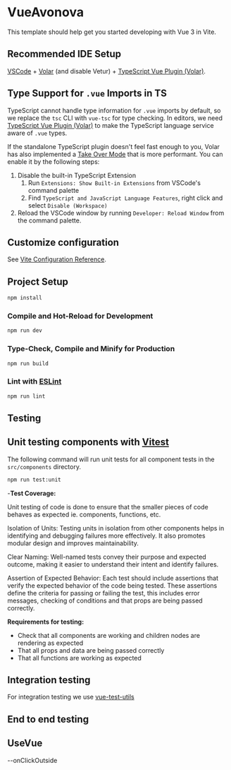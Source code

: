 # VueAvonova

This template should help get you started developing with Vue 3 in Vite.

## Recommended IDE Setup

[VSCode](https://code.visualstudio.com/) + [Volar](https://marketplace.visualstudio.com/items?itemName=Vue.volar) (and disable Vetur) + [TypeScript Vue Plugin (Volar)](https://marketplace.visualstudio.com/items?itemName=Vue.vscode-typescript-vue-plugin).

## Type Support for `.vue` Imports in TS

TypeScript cannot handle type information for `.vue` imports by default, so we replace the `tsc` CLI with `vue-tsc` for type checking. In editors, we need [TypeScript Vue Plugin (Volar)](https://marketplace.visualstudio.com/items?itemName=Vue.vscode-typescript-vue-plugin) to make the TypeScript language service aware of `.vue` types.

If the standalone TypeScript plugin doesn't feel fast enough to you, Volar has also implemented a [Take Over Mode](https://github.com/johnsoncodehk/volar/discussions/471#discussioncomment-1361669) that is more performant. You can enable it by the following steps:

1. Disable the built-in TypeScript Extension
   1. Run `Extensions: Show Built-in Extensions` from VSCode's command palette
   2. Find `TypeScript and JavaScript Language Features`, right click and select `Disable (Workspace)`
2. Reload the VSCode window by running `Developer: Reload Window` from the command palette.

## Customize configuration

See [Vite Configuration Reference](https://vitejs.dev/config/).

## Project Setup

```sh
npm install
```

### Compile and Hot-Reload for Development

```sh
npm run dev
```

### Type-Check, Compile and Minify for Production

```sh
npm run build
```

### Lint with [ESLint](https://eslint.org/)

```sh
npm run lint
```

## Testing

## Unit testing components with [Vitest](https://vitest.dev/)

The following command will run unit tests for all component tests in the `src/components` directory.

```sh
npm run test:unit
```

-**Test Coverage:**

Unit testing of code is done to ensure that the smaller pieces of code behaves as expected ie. components, functions, etc.

Isolation of Units: Testing units in isolation from other components helps in identifying and debugging failures more effectively. It also promotes modular design and improves maintainability.

Clear Naming: Well-named tests convey their purpose and expected outcome, making it easier to understand their intent and identify failures.

Assertion of Expected Behavior: Each test should include assertions that verify the expected behavior of the code being tested. These assertions define the criteria for passing or failing the test, this includes error messages, checking of conditions and that props are being passed correctly.

**Requirements for testing:**

- Check that all components are working and children nodes are rendering as expected
- That all props and data are being passed correctly
- That all functions are working as expected

## Integration testing

For integration testing we use [vue-test-utils](https://test-utils.vuejs.org/)

## End to end testing


## UseVue
 --onClickOutside